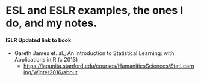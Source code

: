 # ESL and ESLR examples, the ones I do, and my notes.  


#### ISLR Updated link to book  
 * Gareth James et. al., An Introduction to Statistical Learning: with Applications in R (c 2013)  
   - https://lagunita.stanford.edu/courses/HumanitiesSciences/StatLearning/Winter2016/about  
